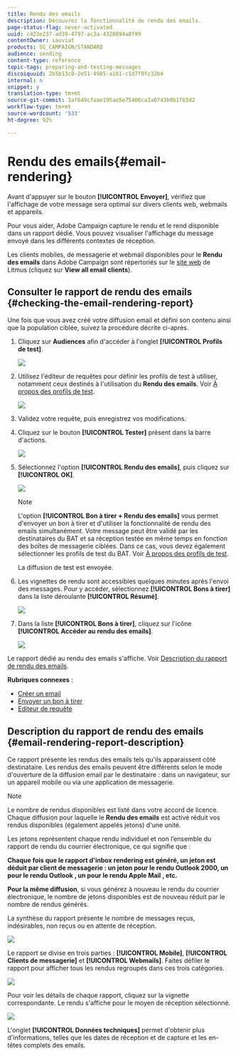 ```yaml
---
title: Rendu des emails
description: Découvrez la fonctionnalité de rendu des emails.
page-status-flag: never-activated
uuid: c423e237-ad39-4797-ac3a-4320894a8f99
contentOwner: sauviat
products: SG_CAMPAIGN/STANDARD
audience: sending
content-type: reference
topic-tags: preparing-and-testing-messages
discoiquuid: 2b5b13c8-2e51-4985-a161-c1d7f0fc32b4
internal: n
snippet: y
translation-type: tm+mt
source-git-commit: 3af649cfaae195ae5e75406ca3a0743b9b1f65d2
workflow-type: tm+mt
source-wordcount: '533'
ht-degree: 92%

---
```



# Rendu des emails{#email-rendering}

Avant d&#39;appuyer sur le bouton **[!UICONTROL Envoyer]**, vérifiez que l&#39;affichage de votre message sera optimal sur divers clients web, webmails et appareils.

Pour vous aider, Adobe Campaign capture le rendu et le rend disponible dans un rapport dédié. Vous pouvez visualiser l&#39;affichage du message envoyé dans les différents contextes de réception.

Les clients mobiles, de messagerie et webmail disponibles pour le **Rendu des emails** dans Adobe Campaign sont répertoriés sur le [site web](https://litmus.com/email-testing) de Litmus (cliquez sur **View all email clients**).

## Consulter le rapport de rendu des emails {#checking-the-email-rendering-report}

Une fois que vous avez créé votre diffusion email et défini son contenu ainsi que la population ciblée, suivez la procédure décrite ci-après.

1. Cliquez sur **Audiences** afin d&#39;accéder à l&#39;onglet **[!UICONTROL Profils de test]**.

   ![](assets/email_rendering_05.png)

1. Utilisez l&#39;éditeur de requêtes pour définir les profils de test à utiliser, notamment ceux destinés à l&#39;utilisation du **Rendu des emails**. Voir [À propos des profils de test](../../audiences/using/managing-test-profiles.md).

   ![](assets/email_rendering_06.png)

1. Validez votre requête, puis enregistrez vos modifications.
1. Cliquez sur le bouton **[!UICONTROL Tester]** présent dans la barre d&#39;actions.

   ![](assets/email_rendering_07.png)

1. Sélectionnez l&#39;option **[!UICONTROL Rendu des emails]**, puis cliquez sur **[!UICONTROL OK]**.

   ![](assets/email_rendering_08.png)

   >[!NOTE]
   >
   >L&#39;option **[!UICONTROL Bon à tirer + Rendu des emails]** vous permet d&#39;envoyer un bon à tirer et d&#39;utiliser la fonctionnalité de rendu des emails simultanément. Votre message peut être validé par les destinataires du BAT et sa réception testée en même temps en fonction des boîtes de messagerie ciblées. Dans ce cas, vous devez également sélectionner les profils de test du BAT. Voir [À propos des profils de test](../../audiences/using/managing-test-profiles.md).

   La diffusion de test est envoyée.

1. Les vignettes de rendu sont accessibles quelques minutes après l&#39;envoi des messages. Pour y accéder, sélectionnez **[!UICONTROL Bons à tirer]** dans la liste déroulante **[!UICONTROL Résumé]**.

   ![](assets/email_rendering_03.png)

1. Dans la liste **[!UICONTROL Bons à tirer]**, cliquez sur l&#39;icône **[!UICONTROL Accéder au rendu des emails]**.

   ![](assets/email_rendering_04.png)

Le rapport dédié au rendu des emails s&#39;affiche. Voir [Description du rapport de rendu des emails](#email-rendering-report-description).

**Rubriques connexes** :

* [Créer un email](../../channels/using/creating-an-email.md)
* [Envoyer un bon à tirer](../../sending/using/sending-proofs.md)
* [Editeur de requête](../../automating/using/editing-queries.md#about-query-editor)

## Description du rapport de rendu des emails   {#email-rendering-report-description}

Ce rapport présente les rendus des emails tels qu&#39;ils apparaissent côté destinataire. Les rendus des emails peuvent être différents selon le mode d&#39;ouverture de la diffusion email par le destinataire : dans un navigateur, sur un appareil mobile ou via une application de messagerie.

>[!NOTE]
>
>Le nombre de rendus disponibles est listé dans votre accord de licence. Chaque diffusion pour laquelle le **Rendu des emails** est activé réduit vos rendus disponibles (également appelés jetons) d&#39;une unité.
>
>Les jetons représentent chaque rendu individuel et non l’ensemble du rapport de rendu du courrier électronique, ce qui signifie que :
>
>**Chaque fois que le rapport d&#39;inbox rendering est généré, un jeton est déduit par client de messagerie : un jeton pour le rendu Outlook 2000, un pour le rendu Outlook , un pour le rendu Apple Mail , etc.**
>
>**Pour la même diffusion**, si vous générez à nouveau le rendu du courrier électronique, le nombre de jetons disponibles est de nouveau réduit par le nombre de rendus générés.


La synthèse du rapport présente le nombre de messages reçus, indésirables, non reçus ou en attente de réception.

![](assets/inbox_rendering_report.png)

Le rapport se divise en trois parties : **[!UICONTROL Mobile]**, **[!UICONTROL Clients de messagerie]** et **[!UICONTROL Webmails]**. Faites défiler le rapport pour afficher tous les rendus regroupés dans ces trois catégories.

![](assets/inbox_rendering_report_3.png)

Pour voir les détails de chaque rapport, cliquez sur la vignette correspondante. Le rendu s&#39;affiche pour le moyen de réception sélectionné.

![](assets/inbox_rendering_report_2.png)

L&#39;onglet **[!UICONTROL Données techniques]** permet d&#39;obtenir plus d&#39;informations, telles que les dates de réception et de capture et les en-têtes complets des emails.
